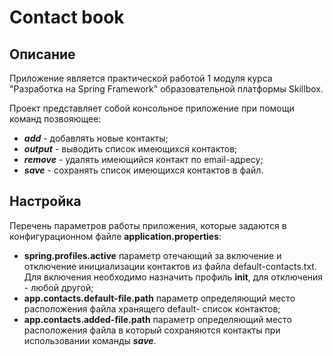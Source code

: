 
# Contact book


## Описание
Приложение является практической работой 1 модуля курса "Разработка на Spring Framework" 
образовательной платформы Skillbox.

Проект представляет собой консольное приложение при помощи команд позвояющее:
- **_add_** - добавлять новые контакты;
- **_output_** - выводить список имеющихся контактов;
- **_remove_** - удалять имеющийся контакт по email-адресу;
- **_save_** - сохранять список имеющихся контактов в файл.


## Настройка
Перечень параметров работы приложения, которые задаются в конфигурационном файле **application.properties**:
- **spring.profiles.active** параметр отечающий за включение и отключение
инициализации контактов из файла default-contacts.txt.
Для включения необходимо назначить профиль **init**, для отключения - любой другой;
- **app.contacts.default-file.path** параметр определяющий место расположения файла
хранящего default- список контактов;
- **app.contacts.added-file.path** параметр определяющий место расположения файла
  в который сохраняются контакты при использовании команды **_save_**.
